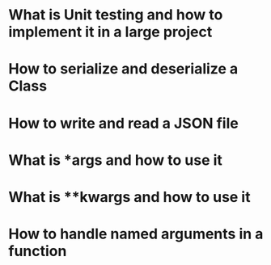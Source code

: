 # What is Unit testing and how to implement it in a large project
# How to serialize and deserialize a Class
# How to write and read a JSON file
# What is *args and how to use it
# What is **kwargs and how to use it
# How to handle named arguments in a function